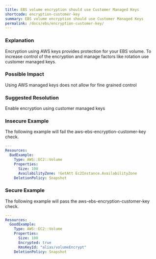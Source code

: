 ```yaml
---
title: EBS volume encryption should use Customer Managed Keys
shortcode: encryption-customer-key
summary: EBS volume encryption should use Customer Managed Keys 
permalink: /docs/ebs/encryption-customer-key/
---
```


### Explanation

Encryption using AWS keys provides protection for your EBS volume. To increase control of the encryption and manage factors like rotation use customer managed keys.

### Possible Impact
Using AWS managed keys does not allow for fine grained control

### Suggested Resolution
Enable encryption using customer managed keys


### Insecure Example

The following example will fail the aws-ebs-encryption-customer-key check.

```yaml
---
Resources:
  BadExample:
    Type: AWS::EC2::Volume
    Properties:
      Size: 100
      AvailabilityZone: !GetAtt Ec2Instance.AvailabilityZone
    DeletionPolicy: Snapshot

```



### Secure Example

The following example will pass the aws-ebs-encryption-customer-key check.

```yaml
---
Resources:
  GoodExample:
    Type: AWS::EC2::Volume
    Properties: 
      Size: 100
      Encrypted: true
      KmsKeyId: "alias/volumeEncrypt"
    DeletionPolicy: Snapshot

```




